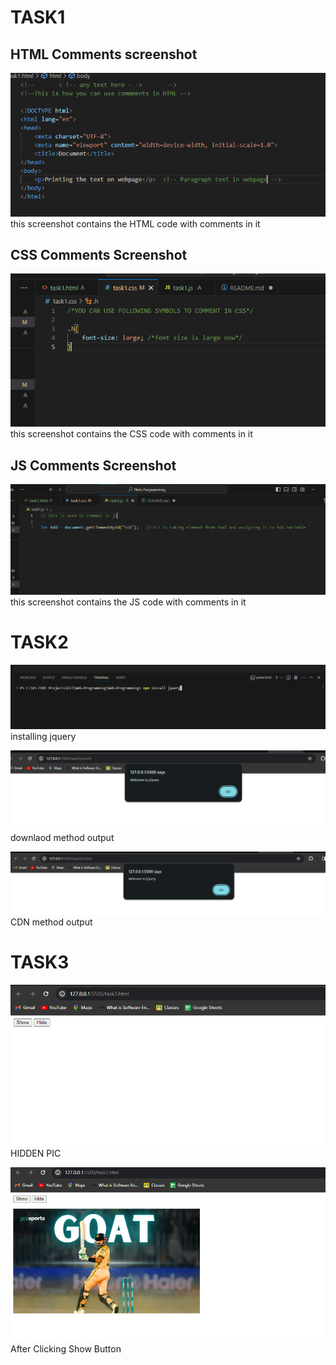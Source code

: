 # TASK1

## HTML Comments screenshot

![alt text](image.png)
this screenshot contains the HTML code with comments in it


## CSS Comments Screenshot

![alt text](image-1.png)
this screenshot contains the CSS code with comments in it

## JS Comments Screenshot

![alt text](image-2.png)
this screenshot contains the JS code with comments in it



# TASK2

![alt text](image-3.png)
installing jquery

![alt text](image-4.png)
downlaod method output

![alt text](image-5.png)
CDN method output



# TASK3

![alt text](image-6.png)
HIDDEN PIC

![alt text](image-7.png)
After Clicking Show Button